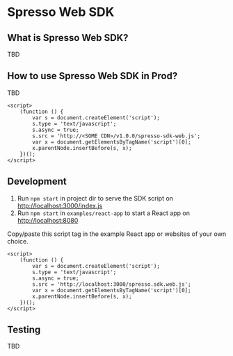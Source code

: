 # Spresso Web SDK

## What is Spresso Web SDK?

TBD

## How to use Spresso Web SDK in Prod?

TBD
```
<script>
    (function () {
        var s = document.createElement('script');
        s.type = 'text/javascript';
        s.async = true;
        s.src = 'http://<SOME CDN>/v1.0.0/spresso-sdk-web.js';
        var x = document.getElementsByTagName('script')[0];
        x.parentNode.insertBefore(s, x);
    })();
</script>
```

## Development

1. Run `npm start` in project dir to serve the SDK script on [http://localhost:3000/index.js](http://localhost:3000/spresso.sdk.web.js)
2. Run `npm start` in `examples/react-app` to start a React app on [http://localhost:8080](http://localhost:8080)

Copy/paste this script tag in the example React app or websites of your own choice.

```
<script>
    (function () {
        var s = document.createElement('script');
        s.type = 'text/javascript';
        s.async = true;
        s.src = 'http://localhost:3000/spresso.sdk.web.js';
        var x = document.getElementsByTagName('script')[0];
        x.parentNode.insertBefore(s, x);
    })();
</script>
```

## Testing

TBD
